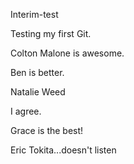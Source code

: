 Interim-test


Testing my first Git.

Colton Malone is awesome.

Ben is better.

Natalie Weed

I agree.

Grace is the best!

Eric Tokita...doesn't listen

